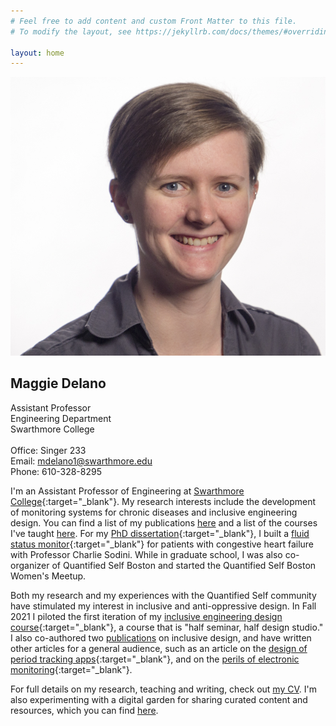 ```yaml
---
# Feel free to add content and custom Front Matter to this file.
# To modify the layout, see https://jekyllrb.com/docs/themes/#overriding-theme-defaults

layout: home
---
```


<html>
    <div id="all_together">
        <div id="headshot">
            <img src="MKD_headshot.jpg">
        </div>
        <div id="text">
            <h2>Maggie Delano</h2>
                Assistant Professor <br>
                Engineering Department <br>
                Swarthmore College <br>
                <br>
                Office: Singer 233 <br>
                Email: <a href="mailto:mdelano1@swarthmore.edu">mdelano1@swarthmore.edu</a> <br>
                Phone: 610-328-8295 <br>
                <!--<br>
                <a href="https://calendly.com/maggiedelano/meet">Schedule office hours</a>
                <br>-->
        </div>
    </div>
</html>

I'm an Assistant Professor of Engineering at [Swarthmore College](https://www.swarthmore.edu/){:target="_blank"}. My research interests include the development of monitoring systems for chronic diseases and inclusive engineering design. You can find a list of my publications [here](/publications) and a list of the courses I've taught [here](/teaching). For my [PhD dissertation](https://dspace.mit.edu/handle/1721.1/115636){:target="_blank"}, I built a [fluid status monitor](http://www.analog.com/en/landing-pages/001/medrc.html){:target="_blank"} for patients with congestive heart failure with Professor Charlie Sodini. While in graduate school, I was also co-organizer of Quantified Self Boston and started the Quantified Self Boston Women's Meetup. 

Both my research and my experiences with the Quantified Self community have stimulated my interest in inclusive and anti-oppressive design. In Fall 2021 I piloted the first iteration of my [inclusive engineering design course](https://www.notion.so/ENGR-053-FA20-aab6498961fe4d3d85c9d9f31e0cdbef "ENGR 053"){:target="_blank"}, a course that is "half seminar, half design studio."  I also co-authored two [publications](/publications) on inclusive design, and have written other articles for a general audience, such as an article on the [design of period tracking apps](https://medium.com/@maggied/i-tried-tracking-my-period-and-it-was-even-worse-than-i-could-have-imagined-bb46f869f45){:target="_blank"}, and on the [perils of electronic monitoring](https://logicmag.io/justice/the-world-is-a-prison/){:target="_blank"}. 

For full details on my research, teaching and writing, check out [my CV](cv_mkd.pdf). I'm also experimenting with a digital garden for sharing curated content and resources, which you can find [here](/garden).